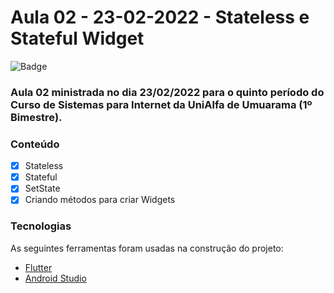 # Aula 02 - 23-02-2022 - Stateless e Stateful Widget

![Badge](https://img.shields.io/badge/Marcos%20Dias%20Vendramini-Flutter-blue)

### Aula 02 ministrada no dia 23/02/2022 para o quinto período do Curso de Sistemas para Internet da UniAlfa de Umuarama (1º Bimestre).

### Conteúdo

- [x] Stateless
- [x] Stateful
- [x] SetState
- [x] Criando métodos para criar Widgets

### Tecnologias

As seguintes ferramentas foram usadas na construção do projeto:

- [Flutter](https://flutter.dev/)
- [Android Studio](https://developer.android.com/studio)

